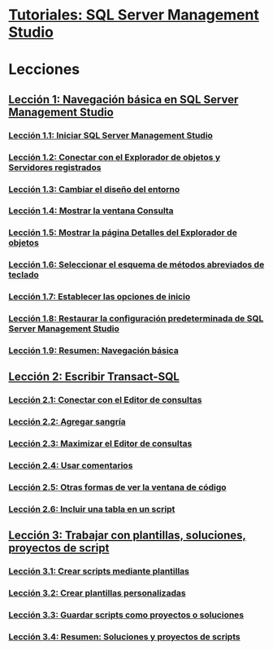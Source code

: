 # [Tutoriales: SQL Server Management Studio](tutorial-sql-server-management-studio.md)  

# Lecciones
## [Lección 1: Navegación básica en SQL Server Management Studio](lesson-1-basic-navigation-in-sql-server-management-studio.md)  
### [Lección 1.1: Iniciar SQL Server Management Studio](lesson-1-1-start-sql-server-management-studio.md)  
### [Lección 1.2: Conectar con el Explorador de objetos y Servidores registrados](lesson-1-2-connect-with-registered-servers-and-object-explorer.md)  
### [Lección 1.3: Cambiar el diseño del entorno](lesson-1-3-change-the-environment-layout.md)  
### [Lección 1.4: Mostrar la ventana Consulta](lesson-1-4-display-the-query-window.md)  
### [Lección 1.5: Mostrar la página Detalles del Explorador de objetos](lesson-1-5-show-the-object-explorer-details-page.md)  
### [Lección 1.6: Seleccionar el esquema de métodos abreviados de teclado](lesson-1-6-select-the-keyboard-shortcut-scheme.md)  
### [Lección 1.7: Establecer las opciones de inicio](lesson-1-7-set-the-startup-options.md)  
### [Lección 1.8: Restaurar la configuración predeterminada de SQL Server Management Studio](lesson-1-8-restore-the-default-sql-server-management-studio-configuration.md)  
### [Lección 1.9: Resumen: Navegación básica](lesson-1-9-summary-basic-navigation.md)  

## [Lección 2: Escribir Transact-SQL](lesson-2-writing-transact-sql.md)  
### [Lección 2.1: Conectar con el Editor de consultas](lesson-2-1-connecting-with-query-editor.md)  
### [Lección 2.2: Agregar sangría](lesson-2-2-adding-indentation.md)  
### [Lección 2.3: Maximizar el Editor de consultas](lesson-2-3-maximizing-query-editor.md)  
### [Lección 2.4: Usar comentarios](lesson-2-4-using-comments.md)  
### [Lección 2.5: Otras formas de ver la ventana de código](lesson-2-5-other-ways-of-viewing-the-code-window.md)  
### [Lección 2.6: Incluir una tabla en un script](lesson-2-6-script-a-table.md)  

## [Lección 3: Trabajar con plantillas, soluciones, proyectos de script](lesson-3-working-with-templates-solutions-and-script-projects.md)  
### [Lección 3.1: Crear scripts mediante plantillas](lesson-3-1-create-scripts-using-templates.md)  
### [Lección 3.2: Crear plantillas personalizadas](lesson-3-2-create-custom-templates.md)  
### [Lección 3.3: Guardar scripts como proyectos o soluciones](lesson-3-3-save-scripts-as-projects-or-solutions.md)  
### [Lección 3.4: Resumen: Soluciones y proyectos de scripts](lesson-3-4-summary-solutions-and-script-projects.md)  

